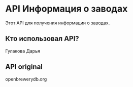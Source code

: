 # API Информация о заводах  

Этот API для получения информации о заводах.

## Кто использовал API?

Гулакова Дарья

## API original

openbrewerydb.org
